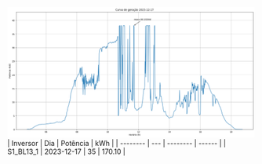 ![My Image](17_12_2023-S1_BL13_1.png)
| Inversor | Dia | Potência | kWh    |
| -------- | --- | -------- | ------ |
| S1_BL13_1       | 2023-12-17  | 35       | 170.10 |
